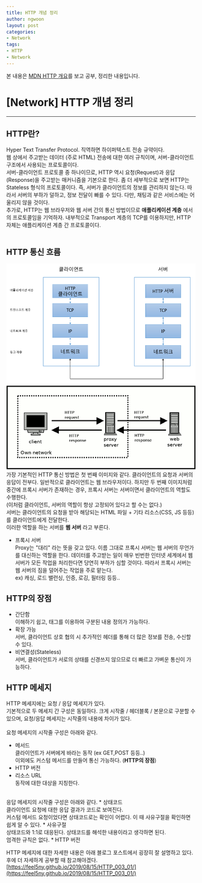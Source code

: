 ```yaml
---
title: HTTP 개념 정리
author: ngwoon
layout: post
categories:
- Network
tags:
- HTTP
- Network
---
```


본 내용은 [MDN HTTP 개요](https://developer.mozilla.org/ko/docs/Web/HTTP/Overview)를 보고 공부, 정리한 내용입니다.<br/>

# [Network] HTTP 개념 정리
- - -

## HTTP란?
Hyper Text Transfer Protocol. 직역하면 하이퍼텍스트 전송 규약이다.<br/>
웹 상에서 주고받는 데이터 (주로 HTML) 전송에 대한 여러 규칙이며, 서버-클라이언트 구조에서 사용되는 프로토콜이다.<br/>
서버-클라이언트 프로토콜 중 하나이므로, HTTP 역시 요청(Request)과 응답(Response)을 주고받는 매커니즘을 기본으로 한다. 좀 더 세부적으로 보면 HTTP는 Stateless 형식의 프로토콜이다. 즉, 서버가 클라이언트의 정보를 관리하지 않는다. 따라서 서버의 부하가 덜하고, 정보 전달이 빠를 수 있다. 다만, 채팅과 같은 서비스에는 어울리지 않을 것이다.<br/>
추가로, HTTP는 웹 브라우저와 웹 서버 간의 통신 방법이므로 **애플리케이션 계층** 에서의 프로토콜임을 기억하자. 내부적으로 Transport 계층의 TCP를 이용하지만, HTTP 자체는 애플리케이션 계층 간 프로토콜이다.
<br/><br/>

## HTTP 통신 흐름
![Client-Server](/assets/images/post/Network/HTTP/server-client.jpeg)
![Client-Proxy-Server](/assets/images/post/Network/HTTP/client-proxy-server.png)
가장 기본적인 HTTP 통신 방법은 첫 번째 이미지와 같다. 클라이언트의 요청과 서버의 응답이 전부다. 일반적으로 클라이언트는 웹 브라우저이다. 하지만 두 번째 이미지처럼 중간에 프록시 서버가 존재하는 경우, 프록시 서버는 서버이면서 클라이언트의 역할도 수행한다.<br/>
(이처럼 클라이언트, 서버의 역할이 항상 고정되어 있다고 할 수는 없다.)<br/>
서버는 클라이언트의 요청을 받아 해당되는 HTML 파일 + 기타 리소스(CSS, JS 등등)를 클라이언트에게 전달한다.<br/>
이러한 역할을 하는 서버를 **웹 서버** 라고 부른다.<br/>

* 프록시 서버<br/>
  Proxy는 "대리" 라는 뜻을 갖고 있다. 이름 그대로 프록시 서버는 웹 서버의 무언가를 대신하는 역할을 한다. 데이터를 주고받는 일이 매우 빈번한 인터넷 세계에서 웹 서버가 모든 작업을 처리한다면 당연히 부하가 심할 것이다. 따라서 프록시 서버는 웹 서버의 짐을 덜어주는 작업을 주로 맡는다.<br/>
  ex) 캐싱, 로드 밸런싱, 인증, 로깅, 필터링 등등..

## HTTP의 장점
* 간단함<br/>
  이해하기 쉽고, 태그를 이용하여 구분된 내용 정의가 가능하다.
* 확장 가능<br/>
  서버, 클라이언트 상호 협의 시 추가적인 헤더를 통해 더 많은 정보를 전송, 수신할 수 있다.
* 비연결성(Stateless)<br/>
  서버, 클라이언트가 서로의 상태를 신경쓰지 않으므로 더 빠르고 가벼운 통신이 가능하다.

## HTTP 메세지
HTTP 메세지에는 요청 / 응답 메세지가 있다.<br/>
기본적으로 두 메세지 간 구성은 동일하다. 크게 시작줄 / 헤더블록 / 본문으로 구분할 수 있으며, 요청/응답 메세지는 시작줄의 내용에 차이가 있다.<br/><br/>
요청 메세지의 시작줄 구성은 아래와 같다.
* 메서드<br/>
  클라이언트가 서버에게 바라는 동작 (ex GET,POST 등등..)<br/>
  이외에도 커스텀 메서드를 만들어 통신 가능하다. (**HTTP의 장점**)
* HTTP 버전
* 리소스 URL<br/>
  동작에 대한 대상을 지칭한다.

<br/>
응답 메세지의 시작줄 구성은 아래와 같다.
* 상태코드<br/>
  클라이언트 요청에 대한 응답 결과가 코드로 보여진다.<br/>
  커스텀 메서드 요청이었다면 상태코드로는 확인이 어렵다. 이 때 사유구절을 확인하면 쉽게 알 수 있다.
* 사유구절<br/>
  상태코드와 1:1로 대응된다. 상태코드를 해석한 내용이라고 생각하면 된다.<br/>
  엄격한 규칙은 없다.
* HTTP 버전

HTTP 메세지에 대한 자세한 내용은 아래 블로그 포스트에서 굉장히 잘 설명하고 있다. 후에 더 자세하게 공부할 때 참고해야겠다.<br/>
[https://feel5ny.github.io/2019/08/15/HTTP_003_01/](https://feel5ny.github.io/2019/08/15/HTTP_003_01/)





